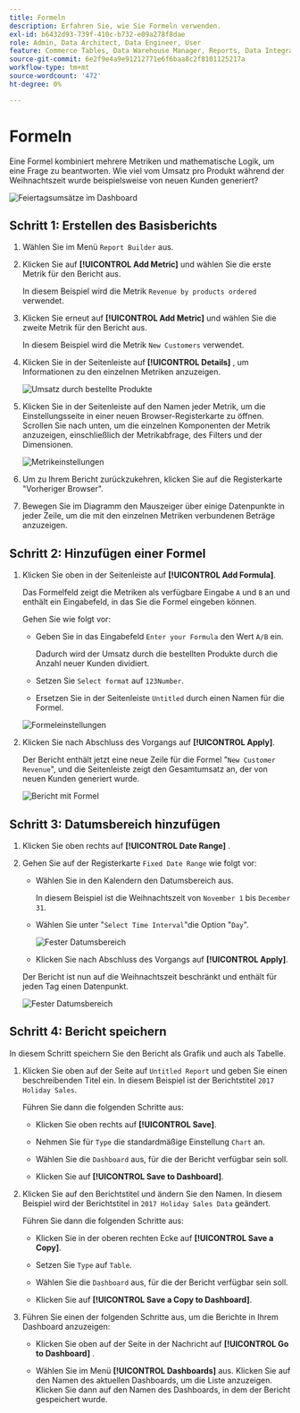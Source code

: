 ```yaml
---
title: Formeln
description: Erfahren Sie, wie Sie Formeln verwenden.
exl-id: b6432d93-739f-410c-b732-e09a278f8dae
role: Admin, Data Architect, Data Engineer, User
feature: Commerce Tables, Data Warehouse Manager, Reports, Data Integration
source-git-commit: 6e2f9e4a9e91212771e6f6baa8c2f8101125217a
workflow-type: tm+mt
source-wordcount: '472'
ht-degree: 0%

---
```


# Formeln

Eine Formel kombiniert mehrere Metriken und mathematische Logik, um eine Frage zu beantworten. Wie viel vom Umsatz pro Produkt während der Weihnachtszeit wurde beispielsweise von neuen Kunden generiert?

![Feiertagsumsätze im Dashboard](../../assets/magento-bi-report-builder-revenue-by-products-formula-report-holiday-sales-dashboard.png)

## Schritt 1: Erstellen des Basisberichts

1. Wählen Sie im Menü `Report Builder` aus.

1. Klicken Sie auf **[!UICONTROL Add Metric]** und wählen Sie die erste Metrik für den Bericht aus.

   In diesem Beispiel wird die Metrik `Revenue by products ordered` verwendet.

1. Klicken Sie erneut auf **[!UICONTROL Add Metric]** und wählen Sie die zweite Metrik für den Bericht aus.

   In diesem Beispiel wird die Metrik `New Customers` verwendet.

1. Klicken Sie in der Seitenleiste auf **[!UICONTROL Details]** , um Informationen zu den einzelnen Metriken anzuzeigen.

   ![Umsatz durch bestellte Produkte](../../assets/magento-bi-report-builder-revenue-by-products.png)

1. Klicken Sie in der Seitenleiste auf den Namen jeder Metrik, um die Einstellungsseite in einer neuen Browser-Registerkarte zu öffnen. Scrollen Sie nach unten, um die einzelnen Komponenten der Metrik anzuzeigen, einschließlich der Metrikabfrage, des Filters und der Dimensionen.

   ![Metrikeinstellungen](../../assets/magento-bi-report-builder-revenue-by-products-metric-detail.png)

1. Um zu Ihrem Bericht zurückzukehren, klicken Sie auf die Registerkarte &quot;Vorheriger Browser&quot;.

1. Bewegen Sie im Diagramm den Mauszeiger über einige Datenpunkte in jeder Zeile, um die mit den einzelnen Metriken verbundenen Beträge anzuzeigen.

## Schritt 2: Hinzufügen einer Formel

1. Klicken Sie oben in der Seitenleiste auf **[!UICONTROL Add Formula]**.

   Das Formelfeld zeigt die Metriken als verfügbare Eingabe `A` und `B` an und enthält ein Eingabefeld, in das Sie die Formel eingeben können.

   Gehen Sie wie folgt vor:

   * Geben Sie in das Eingabefeld `Enter your Formula` den Wert `A/B` ein.

     Dadurch wird der Umsatz durch die bestellten Produkte durch die Anzahl neuer Kunden dividiert.

   * Setzen Sie `Select format` auf `123Number`.

   * Ersetzen Sie in der Seitenleiste `Untitled` durch einen Namen für die Formel.

   ![Formeleinstellungen](../../assets/magento-bi-report-builder-revenue-by-products-add-formula-detail.png)

1. Klicken Sie nach Abschluss des Vorgangs auf **[!UICONTROL Apply]**.

   Der Bericht enthält jetzt eine neue Zeile für die Formel &quot;`New Customer Revenue`&quot;, und die Seitenleiste zeigt den Gesamtumsatz an, der von neuen Kunden generiert wurde.

   ![Bericht mit Formel](../../assets/magento-bi-report-builder-revenue-by-products-formula-report.png)

## Schritt 3: Datumsbereich hinzufügen

1. Klicken Sie oben rechts auf **[!UICONTROL Date Range]** .

1. Gehen Sie auf der Registerkarte `Fixed Date Range` wie folgt vor:

   * Wählen Sie in den Kalendern den Datumsbereich aus.

     In diesem Beispiel ist die Weihnachtszeit von `November 1` bis `December 31`.

   * Wählen Sie unter &quot;`Select Time Interval`&quot;die Option &quot;`Day`&quot;.

     ![Fester Datumsbereich](../../assets/magento-bi-report-builder-revenue-by-products-formula-report-fixed-date-range.png)

   * Klicken Sie nach Abschluss des Vorgangs auf **[!UICONTROL Apply]**.

   Der Bericht ist nun auf die Weihnachtszeit beschränkt und enthält für jeden Tag einen Datenpunkt.

   ![Fester Datumsbereich](../../assets/magento-bi-report-builder-revenue-by-products-formula-report-fixed-date-range-report.png)

## Schritt 4: Bericht speichern

In diesem Schritt speichern Sie den Bericht als Grafik und auch als Tabelle.

1. Klicken Sie oben auf der Seite auf `Untitled Report` und geben Sie einen beschreibenden Titel ein. In diesem Beispiel ist der Berichtstitel `2017 Holiday Sales`.

   Führen Sie dann die folgenden Schritte aus:

   * Klicken Sie oben rechts auf **[!UICONTROL Save]**.

   * Nehmen Sie für `Type` die standardmäßige Einstellung `Chart` an.

   * Wählen Sie die `Dashboard` aus, für die der Bericht verfügbar sein soll.

   * Klicken Sie auf **[!UICONTROL Save to Dashboard]**.

1. Klicken Sie auf den Berichtstitel und ändern Sie den Namen. In diesem Beispiel wird der Berichtstitel in `2017 Holiday Sales Data` geändert.

   Führen Sie dann die folgenden Schritte aus:

   * Klicken Sie in der oberen rechten Ecke auf **[!UICONTROL Save a Copy]**.

   * Setzen Sie `Type` auf `Table`.

   * Wählen Sie die `Dashboard` aus, für die der Bericht verfügbar sein soll.

   * Klicken Sie auf **[!UICONTROL Save a Copy to Dashboard]**.

1. Führen Sie einen der folgenden Schritte aus, um die Berichte in Ihrem Dashboard anzuzeigen:

   * Klicken Sie oben auf der Seite in der Nachricht auf **[!UICONTROL Go to Dashboard]** .

   * Wählen Sie im Menü **[!UICONTROL Dashboards]** aus. Klicken Sie auf den Namen des aktuellen Dashboards, um die Liste anzuzeigen. Klicken Sie dann auf den Namen des Dashboards, in dem der Bericht gespeichert wurde.
